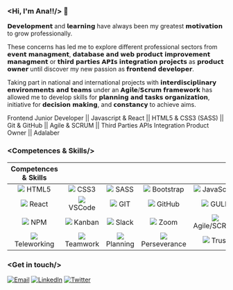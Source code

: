 ### <Hi, I'm Ana!!/> :wave:

𝗗𝗲𝘃𝗲𝗹𝗼𝗽𝗺𝗲𝗻𝘁 and 𝗹𝗲𝗮𝗿𝗻𝗶𝗻𝗴 have always been my greatest 𝗺𝗼𝘁𝗶𝘃𝗮𝘁𝗶𝗼𝗻 to grow professionally. 

These concerns has led me to explore different professional sectors from 𝗲𝘃𝗲𝗻𝘁 𝗺𝗮𝗻𝗮𝗴𝗺𝗲𝗻𝘁, 𝗱𝗮𝘁𝗮𝗯𝗮𝘀𝗲 𝗮𝗻𝗱 𝘄𝗲𝗯 𝗽𝗿𝗼𝗱𝘂𝗰𝘁 𝗶𝗺𝗽𝗿𝗼𝘃𝗲𝗺𝗲𝗻𝘁 𝗺𝗮𝗻𝗮𝗴𝗺𝗲𝗻𝘁 or 𝘁𝗵𝗶𝗿𝗱 𝗽𝗮𝗿𝘁𝗶𝗲𝘀 𝗔𝗣𝗜𝘀 𝗶𝗻𝘁𝗲𝗴𝗿𝗮𝘁𝗶𝗼𝗻 𝗽𝗿𝗼𝗷𝗲𝗰𝘁𝘀 as 𝗽𝗿𝗼𝗱𝘂𝗰𝘁 𝗼𝘄𝗻𝗲𝗿 until discover my new passion as 𝗳𝗿𝗼𝗻𝘁𝗲𝗻𝗱 𝗱𝗲𝘃𝗲𝗹𝗼𝗽𝗲𝗿.

Taking part in national and international projects with 𝗶𝗻𝘁𝗲𝗿𝗱𝗶𝘀𝗰𝗶𝗽𝗹𝗶𝗻𝗮𝗿𝘆 𝗲𝗻𝘃𝗶𝗿𝗼𝗻𝗺𝗲𝗻𝘁𝘀 𝗮𝗻𝗱 𝘁𝗲𝗮𝗺𝘀 under an 𝗔𝗴𝗶𝗹𝗲/𝗦𝗰𝗿𝘂𝗺 𝗳𝗿𝗮𝗺𝗲𝘄𝗼𝗿𝗸 has allowed me to develop skills for 𝗽𝗹𝗮𝗻𝗻𝗶𝗻𝗴 𝗮𝗻𝗱 𝘁𝗮𝘀𝗸𝘀 𝗼𝗿𝗴𝗮𝗻𝗶𝘇𝗮𝘁𝗶𝗼𝗻, initiative for 𝗱𝗲𝗰𝗶𝘀𝗶𝗼𝗻 𝗺𝗮𝗸𝗶𝗻𝗴, and 𝗰𝗼𝗻𝘀𝘁𝗮𝗻𝗰𝘆 to achieve aims.

Frontend Junior Developer || Javascript & React || HTML5 & CSS3 (SASS) || Git & GitHub || Agile & SCRUM || Third Parties APIs Integration Product Owner || Adalaber

### <**Competences & Skills**/>

| Competences & Skills |  |  |  |  |
| :---: | :---: | :---: | :---: | :---: |
| <img src = "https://icon-icons.com/icons2/512/PNG/32/html5-01_icon-icons.com_50875.png">  HTML5  |  <img src = "https://icon-icons.com/icons2/512/PNG/32/css3-01_icon-icons.com_50918.png"> CSS3 | <img src="https://icon-icons.com/icons2/2389/PNG/32/sass_alt_logo_icon_144910.png">  SASS | <img src = "https://icon-icons.com/icons2/2389/PNG/32/bootstrap_logo_icon_145442.png">  Bootstrap | <img src="https://icon-icons.com/icons2/2248/PNG/32/language_javascript_icon_135455.png">  JavaScript |
| <img src="https://icon-icons.com/icons2/2622/PNG/32/brand_react_icon_158742.png">  React |  <img src="https://icon-icons.com/icons2/2148/PNG/32/vscode_icon_131899.png">  VSCode | <img src="https://icon-icons.com/icons2/512/PNG/32/vc-git_icon-icons.com_50729.png">  GIT | <img src="https://icon-icons.com/icons2/509/PNG/32/Github_icon-icons.com_49946.png">  GitHub | <img src="https://icon-icons.com/icons2/2389/PNG/32/gulp_logo_icon_145213.png">  GULP |
| <img src = "https://icon-icons.com/icons2/2148/PNG/32/npm_old_icon_132179.png">  NPM |  <img src = "https://icon-icons.com/icons2/2644/PNG/32/kanban_fill_icon_159491.png">  Kanban | <img src = "https://icon-icons.com/icons2/2367/PNG/32/slack_logo_icon_143511.png">  Slack | <img src="https://icon-icons.com/icons2/2389/PNG/32/zoom_logo_icon_144706.png">  Zoom | <img src = "https://icon-icons.com/icons2/2622/PNG/32/brand_scrum_icon_158716.png">  Agile/SCRUM |
| <img src="https://icon-icons.com/icons2/37/PNG/32/headphones_3762.png">  Teleworking |  <img src="https://icon-icons.com/icons2/2387/PNG/32/meetings_meeting_table_people_work_icon_144587.png">  Teamwork | <img src="https://icon-icons.com/icons2/37/PNG/32/configuration_3620.png">  Planning | <img src="https://icon-icons.com/icons2/2249/PNG/32/briefcase_clock_outline_icon_139866.png">  Perseverance | <img src = "https://icon-icons.com/icons2/656/PNG/32/share_analytics_file_data_online_web_icon-icons.com_59981.png">  Trust |

### <**Get in touch**/>

<span align="left">
<a href="mailto:ana.guerra.abaroa@gmail.com" target="_blank"><img alt="Email" src="https://icon-icons.com/icons2/933/PNG/32/gmail-logo_icon-icons.com_72739.png"></a>
<a href="https://www.linkedin.com/in/anaguerraabaroa/" target="_blank"><img alt="LinkedIn" src="https://icon-icons.com/icons2/1/PNG/32/sociallinkedin_member_70.png"></a>
<a href="https://twitter.com/anaguerraabaroa/" target="_blank"><img alt="Twitter" src="https://icon-icons.com/icons2/933/PNG/32/twitter-logo-on-black-background_icon-icons.com_72503.png"></a>
</span>

